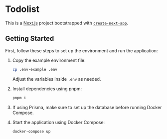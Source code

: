 # Todolist

This is a [Next.js](https://nextjs.org) project bootstrapped with [`create-next-app`](https://nextjs.org/docs/app/api-reference/cli/create-next-app).

## Getting Started

First, follow these steps to set up the environment and run the application:

1. Copy the example environment file:
   ```bash
   cp .env-example .env
   ```
   Adjust the variables inside `.env` as needed.

2. Install dependencies using pnpm:
   ```bash
   pnpm i
   ```

3. If using Prisma, make sure to set up the database before running Docker Compose.

4. Start the application using Docker Compose:
   ```bash
   docker-compose up
   ```